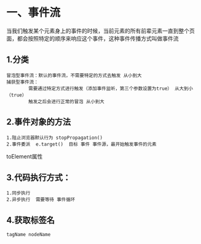 # 一、事件流

当我们触发某个元素身上的事件的时候，当前元素的所有前辈元素一直到整个页面，都会按照特定的顺序来响应这个事件，这种事件传播方式叫做事件流

## 1.分类

	冒泡型事件流：默认的事件流，不需要特定的方式去触发 从小到大
	捕获型事件流：
			需要通过特定方式进行触发（添加事件监听，第三个参数设置为true） 从大到小（true）
			触发之后会进行正常的冒泡 从小到大

## 2.事件对象的方法

	1.阻止浏览器默认行为 stopPropagation()
	2.事件委派	e.target()  目标 事件 事件源，最开始触发事件的元素

toElement属性

## 3.代码执行方式：

	1.同步执行
	2.异步执行	需要等待 事件循环



## 4.获取标签名 

	tagName nodeName


